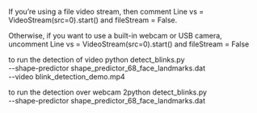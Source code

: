 If you’re using a file video stream, then comment Line vs = VideoStream(src=0).start() and fileStream = False.

Otherwise, if you want to use a built-in webcam or USB camera, uncomment Line vs = VideoStream(src=0).start() 
and fileStream = False

to run the detection of video
python detect_blinks.py \
	--shape-predictor shape_predictor_68_face_landmarks.dat \
	--video blink_detection_demo.mp4

to run the detection over webcam
2python detect_blinks.py \
	--shape-predictor shape_predictor_68_face_landmarks.dat
